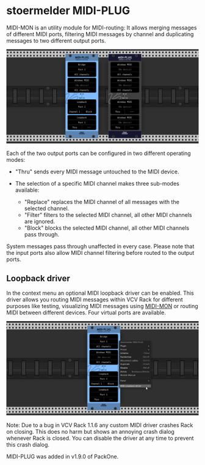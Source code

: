 # stoermelder MIDI-PLUG

MIDI-MON is an utility module for MIDI-routing: It allows merging messages of different MIDI ports, filtering MIDI messages by channel and duplicating messages to two different output ports. 

![MIDI-PLUG intro](./MidiPlug-intro.png)

Each of the two output ports can be configured in two different operating modes:

- "Thru" sends every MIDI message untouched to the MIDI device.

- The selection of a specific MIDI channel makes three sub-modes available:

  - "Replace" replaces the MIDI channel of all messages with the selected channel.
  - "Filter" filters to the selected MIDI channel, all other MIDI channels are ignored.
  - "Block" blocks the selected MIDI channel, all other MIDI channels pass through.

System messages pass through unaffected in every case. Please note that the input ports also allow MIDI channel filtering before routed to the output ports.

## Loopback driver

In the context menu an optional MIDI loopback driver can be enabled. This driver allows you routing MIDI messages within VCV Rack for different purposes like testing, visualizing MIDI messages using [MIDI-MON](MidiMon.md) or routing MIDI between different devices. Four virtual ports are available.

![MIDI-PLUG intro](./MidiPlug-loopback.png)

Note: Due to a bug in VCV Rack 1.1.6 any custom MIDI driver crashes Rack on closing. This does no harm but shows an annoying crash dialog whenever Rack is closed. You can disable the driver at any time to prevent this crash dialog.

MIDI-PLUG was added in v1.9.0 of PackOne.